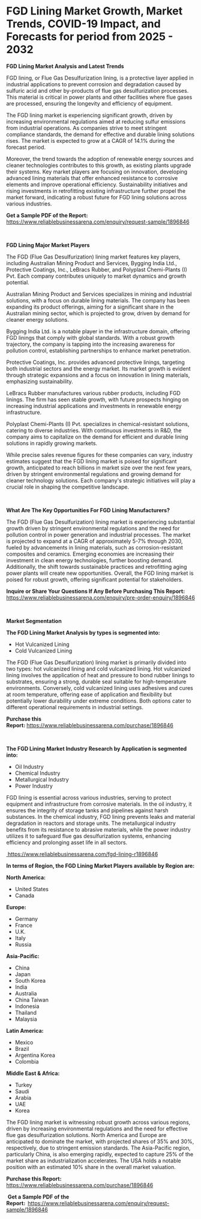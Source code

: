 <p><h1>FGD Lining Market Growth, Market Trends, COVID-19 Impact, and Forecasts for period from 2025 - 2032</h1></p><p><strong>FGD Lining Market Analysis and Latest Trends</strong></p>
<p><p>FGD lining, or Flue Gas Desulfurization lining, is a protective layer applied in industrial applications to prevent corrosion and degradation caused by sulfuric acid and other by-products of flue gas desulfurization processes. This material is critical in power plants and other facilities where flue gases are processed, ensuring the longevity and efficiency of equipment.</p><p>The FGD lining market is experiencing significant growth, driven by increasing environmental regulations aimed at reducing sulfur emissions from industrial operations. As companies strive to meet stringent compliance standards, the demand for effective and durable lining solutions rises. The market is expected to grow at a CAGR of 14.1% during the forecast period. </p><p>Moreover, the trend towards the adoption of renewable energy sources and cleaner technologies contributes to this growth, as existing plants upgrade their systems. Key market players are focusing on innovation, developing advanced lining materials that offer enhanced resistance to corrosive elements and improve operational efficiency. Sustainability initiatives and rising investments in retrofitting existing infrastructure further propel the market forward, indicating a robust future for FGD lining solutions across various industries.</p></p>
<p><strong>Get a Sample PDF of the Report:&nbsp;</strong> <a href="https://www.reliablebusinessarena.com/enquiry/request-sample/1896846?utm_campaign=2013&utm_medium=2&utm_source=Github&utm_content=ia&utm_term=12042025&utm_id=fgd-lining">https://www.reliablebusinessarena.com/enquiry/request-sample/1896846</a></p>
<p>&nbsp;</p>
<p><strong>FGD Lining Major Market Players</strong></p>
<p><p>The FGD (Flue Gas Desulfurization) lining market features key players, including Australian Mining Product and Services, Bygging India Ltd., Protective Coatings, Inc., LeBracs Rubber, and Polyplast Chemi-Plants (I) Pvt. Each company contributes uniquely to market dynamics and growth potential.</p><p>Australian Mining Product and Services specializes in mining and industrial solutions, with a focus on durable lining materials. The company has been expanding its product offerings, aiming for a significant share in the Australian mining sector, which is projected to grow, driven by demand for cleaner energy solutions.</p><p>Bygging India Ltd. is a notable player in the infrastructure domain, offering FGD linings that comply with global standards. With a robust growth trajectory, the company is tapping into the increasing awareness for pollution control, establishing partnerships to enhance market penetration.</p><p>Protective Coatings, Inc. provides advanced protective linings, targeting both industrial sectors and the energy market. Its market growth is evident through strategic expansions and a focus on innovation in lining materials, emphasizing sustainability.</p><p>LeBracs Rubber manufactures various rubber products, including FGD linings. The firm has seen stable growth, with future prospects hinging on increasing industrial applications and investments in renewable energy infrastructure.</p><p>Polyplast Chemi-Plants (I) Pvt. specializes in chemical-resistant solutions, catering to diverse industries. With continuous investments in R&D, the company aims to capitalize on the demand for efficient and durable lining solutions in rapidly growing markets.</p><p>While precise sales revenue figures for these companies can vary, industry estimates suggest that the FGD lining market is poised for significant growth, anticipated to reach billions in market size over the next few years, driven by stringent environmental regulations and growing demand for cleaner technology solutions. Each company's strategic initiatives will play a crucial role in shaping the competitive landscape.</p></p>
<p>&nbsp;</p>
<p><strong>What Are The Key Opportunities For FGD Lining Manufacturers?</strong></p>
<p><p>The FGD (Flue Gas Desulfurization) lining market is experiencing substantial growth driven by stringent environmental regulations and the need for pollution control in power generation and industrial processes. The market is projected to expand at a CAGR of approximately 5-7% through 2030, fueled by advancements in lining materials, such as corrosion-resistant composites and ceramics. Emerging economies are increasing their investment in clean energy technologies, further boosting demand. Additionally, the shift towards sustainable practices and retrofitting aging power plants will create new opportunities. Overall, the FGD lining market is poised for robust growth, offering significant potential for stakeholders.</p></p>
<p><strong>Inquire or Share Your Questions If Any Before Purchasing This Report:</strong> <a href="https://www.reliablebusinessarena.com/enquiry/pre-order-enquiry/1896846?utm_campaign=2013&utm_medium=2&utm_source=Github&utm_content=ia&utm_term=12042025&utm_id=fgd-lining">https://www.reliablebusinessarena.com/enquiry/pre-order-enquiry/1896846</a></p>
<p>&nbsp;</p>
<p><strong>Market Segmentation</strong></p>
<p><strong>The FGD Lining Market Analysis by types is segmented into:</strong></p>
<p><ul><li>Hot Vulcanized Lining</li><li>Cold Vulcanized Lining</li></ul></p>
<p><p>The FGD (Flue Gas Desulfurization) lining market is primarily divided into two types: hot vulcanized lining and cold vulcanized lining. Hot vulcanized lining involves the application of heat and pressure to bond rubber linings to substrates, ensuring a strong, durable seal suitable for high-temperature environments. Conversely, cold vulcanized lining uses adhesives and cures at room temperature, offering ease of application and flexibility but potentially lower durability under extreme conditions. Both options cater to different operational requirements in industrial settings.</p></p>
<p><strong>Purchase this Report:&nbsp;</strong><a href="https://www.reliablebusinessarena.com/purchase/1896846?utm_campaign=2013&utm_medium=2&utm_source=Github&utm_content=ia&utm_term=12042025&utm_id=fgd-lining">https://www.reliablebusinessarena.com/purchase/1896846</a></p>
<p>&nbsp;</p>
<p><strong>The FGD Lining Market Industry Research by Application is segmented into:</strong></p>
<p><ul><li>Oil Industry</li><li>Chemical Industry</li><li>Metallurgical Industry</li><li>Power Industry</li></ul></p>
<p><p>FGD lining is essential across various industries, serving to protect equipment and infrastructure from corrosive materials. In the oil industry, it ensures the integrity of storage tanks and pipelines against harsh substances. In the chemical industry, FGD lining prevents leaks and material degradation in reactors and storage units. The metallurgical industry benefits from its resistance to abrasive materials, while the power industry utilizes it to safeguard flue gas desulfurization systems, enhancing efficiency and prolonging asset life in all sectors.</p></p>
<p><a href="https://www.reliablebusinessarena.com/fgd-lining-r1896846?utm_campaign=2013&utm_medium=2&utm_source=Github&utm_content=ia&utm_term=12042025&utm_id=fgd-lining">&nbsp;https://www.reliablebusinessarena.com/fgd-lining-r1896846</a></p>
<p><strong>In terms of Region, the FGD Lining Market Players available by Region are:</strong></p>
<p>
    <p> <strong> North America: </strong>
        <ul>
            <li>United States</li>
            <li>Canada</li>
        </ul>
        </p> 
    <p> <strong> Europe: </strong>
        <ul>
            <li>Germany</li>
            <li>France</li>
            <li>U.K.</li>
            <li>Italy</li>
            <li>Russia</li>
        </ul>
        </p> 
    <p> <strong> Asia-Pacific: </strong>
        <ul>
            <li>China</li>
            <li>Japan</li>
            <li>South Korea</li>
            <li>India</li>
            <li>Australia</li>
            <li>China Taiwan</li>
            <li>Indonesia</li>
            <li>Thailand</li>
            <li>Malaysia</li>
        </ul>
        </p> 
    <p> <strong> Latin America: </strong>
        <ul>
            <li>Mexico</li>
            <li>Brazil</li>
            <li>Argentina Korea</li>
            <li>Colombia</li>
        </ul>
        </p> 
    <p> <strong> Middle East & Africa: </strong>
        <ul>
            <li>Turkey</li>
            <li>Saudi</li>
            <li>Arabia</li>
            <li>UAE</li>
            <li>Korea</li>
        </ul>
    </p>
    </p>
<p><p>The FGD lining market is witnessing robust growth across various regions, driven by increasing environmental regulations and the need for effective flue gas desulfurization solutions. North America and Europe are anticipated to dominate the market, with projected shares of 35% and 30%, respectively, due to stringent emission standards. The Asia-Pacific region, particularly China, is also emerging rapidly, expected to capture 25% of the market share as industrialization accelerates. The USA holds a notable position with an estimated 10% share in the overall market valuation.</p></p>
<p><strong>Purchase this Report: </strong><a href="https://www.reliablebusinessarena.com/purchase/1896846?utm_campaign=2013&utm_medium=2&utm_source=Github&utm_content=ia&utm_term=12042025&utm_id=fgd-lining">https://www.reliablebusinessarena.com/purchase/1896846</a></p>
<p>&nbsp;<strong>Get a Sample PDF of the Report:&nbsp;&nbsp;</strong><a href="https://www.reliablebusinessarena.com/enquiry/request-sample/1896846?utm_campaign=2013&utm_medium=2&utm_source=Github&utm_content=ia&utm_term=12042025&utm_id=fgd-lining">https://www.reliablebusinessarena.com/enquiry/request-sample/1896846</a></p>
<p><strong></strong></p>
<p><p></p><p></p><p></p></p>